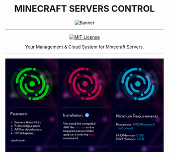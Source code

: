 <div align="center">

# MINECRAFT SERVERS CONTROL
![Banner](images/banner.png)

---
[![MIT License](https://img.shields.io/github/license/pl3xgaming/Purpur?&logo=github)](License)

Your Management & Cloud System for Minecraft Servers.

---

![Information](images/readme_info.png)
</div>